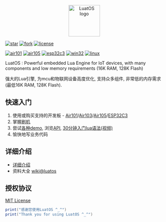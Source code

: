 <p align="center"><a href="#" target="_blank" rel="noopener noreferrer"><img width="100" src="logo.jpg" alt="LuatOS logo"></a></p>

[![star](https://gitee.com/openLuat/LuatOS/badge/star.svg?theme=gvp)](https://gitee.com/openLuat/LuatOS/stargazers)
[![fork](https://gitee.com/openLuat/LuatOS/badge/fork.svg?theme=gvp)](https://gitee.com/openLuat/LuatOS/members)
[![license](https://img.shields.io/github/license/openLuat/LuatOS)](/LICENSE)

[![air101](https://hub.fastgit.xyz/openLuat/LuatOS/actions/workflows/air101.yml/badge.svg)](https://nightly.link/openLuat/LuatOS/workflows/air101/master)
[![air105](https://hub.fastgit.xyz/openLuat/LuatOS/actions/workflows/air105.yml/badge.svg)](https://nightly.link/openLuat/LuatOS/workflows/air105/master)
[![esp32c3](https://hub.fastgit.xyz/openLuat/LuatOS/actions/workflows/esp32c3.yml/badge.svg)](https://nightly.link/openLuat/LuatOS/workflows/esp32c3/master)
[![win32](https://hub.fastgit.xyz/openLuat/LuatOS/actions/workflows/win32.yml/badge.svg)](https://nightly.link/openLuat/LuatOS/workflows/win32/master)
[![linux](https://hub.fastgit.xyz/openLuat/LuatOS/actions/workflows/linux.yml/badge.svg)](https://nightly.link/openLuat/LuatOS/workflows/linux/master)

LuatOS : Powerful embedded Lua Engine for IoT devices, with many components and low memory requirements (16K RAM, 128K Flash)

强大的Lua引擎, 为mcu和物联网设备高度优化, 支持众多组件, 非常低的内存需求(最低16K RAM, 128K Flash).

## 快速入门

1. 使用或购买支持的开发板 - [Air101](https://item.taobao.com/item.htm?id=655145668811)/[Air103](https://item.taobao.com/item.htm?id=662164666516)/[Air105](https://item.taobao.com/item.htm?id=665811924219)/[ESP32C3](https://item.taobao.com/item.htm?id=666974425430)
2. 掌握[刷机](https://wiki.luatos.com/boardGuide/flash.html)
3. 尝试[各种demo](https://gitee.com/openLuat/LuatOS/tree/master/demo), 浏览[API](https://wiki.luatos.com/api/index.html), [30分钟入门lua语法(视频)](https://www.bilibili.com/video/BV1vf4y1L7Rb?spm_id_from=333.999.0.0)
4. 愉快地写业务代码

## 详细介绍

* [详细介绍](README_FULL.md)
* 资料大全 [wiki@luatos](https://wiki.luatos.com)

## 授权协议

[MIT License](LICENSE)

```lua
print("感谢您使用LuatOS ^_^")
print("Thank you for using LuatOS ^_^")
```
